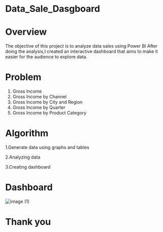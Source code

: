 # Data_Sale_Dasgboard
# Overview
The objective of this project is to analyze data sales using Power BI After doing the analysis,I created an interactive dashboard that aims to make it easier for the audience to explore data.
# Problem
1. Gross Income 
2. Gross Income by Channel
3. Gross Income by City and Region
4. Gross Income by Quarter
5. Gross Income by Product Category
# Algorithm
1.Generate data using graphs and tables

2.Analyzing data

3.Creating dashboard

# Dashboard
![image (1)](https://github.com/potzaz007/Data_Sale_Dasgboard/assets/154373532/ad1efd5b-5882-42e2-9c87-57afae169a94)
# Thank you
